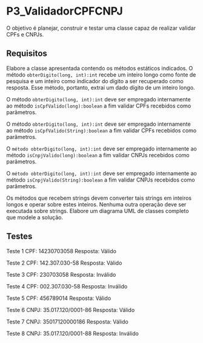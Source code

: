 # P3_ValidadorCPFCNPJ

O objetivo é planejar, construir e testar uma classe capaz de realizar validar CPFs e CNPJs.

## Requisitos

Elabore a classe apresentada contendo os métodos estáticos indicados.
O método ```obterDigito(long, int):int``` recebe um inteiro longo como fonte de pesquisa e um inteiro
como indicador do dígito a ser recuperado como resposta. Esse método, portanto, extrai um dado dígito de
um inteiro longo.

O método ```obterDigito(long, int):int``` deve ser empregado internamente ao método
```isCpfValido(long):boolean``` a fim validar CPFs recebidos como parâmetros.

O método ```obterDigito(long, int):int``` deve ser empregado internamente ao método
```isCpfValido(String):boolean``` a fim validar CPFs recebidos como parâmetros.

O ```método obterDigito(long, int):int``` deve ser empregado internamente ao método
```isCnpjValido(long):boolean``` a fim validar CNPJs recebidos como parâmetros.

O ```método obterDigito(long, int):int``` deve ser empregado internamente ao método
```isCnpjValido(String):boolean``` a fim validar CNPJs recebidos como parâmetros.

Os métodos que recebem strings devem converter tais strings em inteiros longos e operar sobre estes
inteiros. Nenhuma outra operação deve ser executada sobre strings.
Elabore um diagrama UML de classes completo que modele a solução.

## Testes

Teste 1
CPF: 14230703058
Resposta: Válido

Teste 2
CPF: 142.307.030-58
Resposta: Válido

Teste 3
CPF: 230703058
Resposta: Inválido

Teste 4
CPF: 002.307.030-58
Resposta: Inválido

Teste 5
CPF: 456789014
Resposta: Válido

Teste 6
CNPJ: 35.017.120/0001-86
Resposta: Válido

Teste 7
CNPJ: 35017120000186
Resposta: Válido

Teste 8
CNPJ: 35.017.120/0001-88
Resposta: Inválido